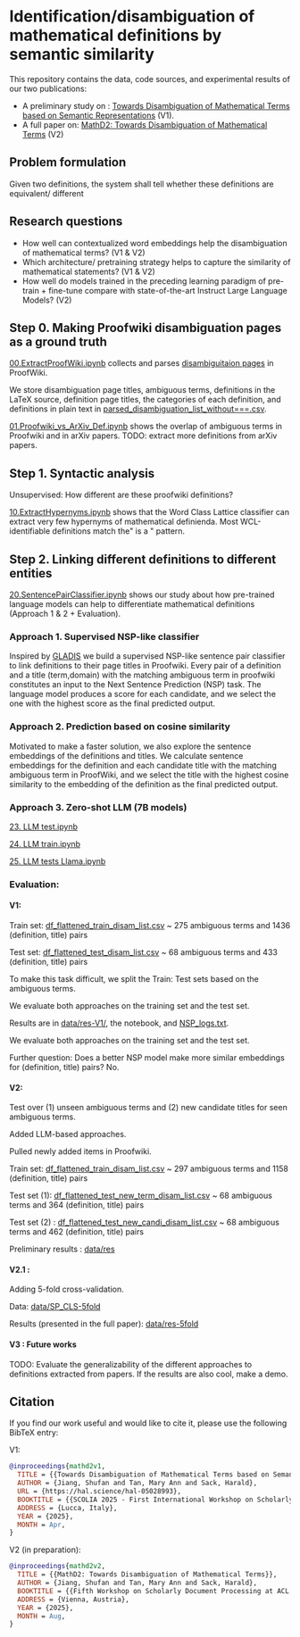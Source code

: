 # Identification/disambiguation of mathematical definitions by semantic similarity
This repository contains the data, code sources, and experimental results of our two publications:
- A preliminary study on : [Towards Disambiguation of Mathematical Terms based on Semantic Representations](https://hal.science/hal-05028993v1) (V1).
- A full paper on: [MathD2: Towards Disambiguation of Mathematical Terms](.) (V2)


## Problem formulation

Given two definitions, the system shall tell whether these definitions are equivalent/ different

## Research questions

- How well can contextualized word embeddings help the disambiguation of mathematical terms? (V1 & V2)
- Which architecture/ pretraining strategy helps to capture the similarity of mathematical statements? (V1 & V2)
- How well do models trained in the preceding learning paradigm of pre-train + fine-tune compare with state-of-the-art Instruct Large Language Models? (V2)
  

## Step 0. Making Proofwiki disambiguation pages as a ground truth

[00.ExtractProofWiki.ipynb](00.ExtractProofWiki.ipynb) collects and parses [disambiguitaion pages](https://proofwiki.org/wiki/Category:Disambiguation_Pages) in ProofWiki.

We store disambiguation page titles, ambiguous terms, definitions in the LaTeX source, definition page titles, the categories of each definition, and definitions in plain text
in [parsed_disambiguation_list_without===.csv](parsed_disambiguation_list_without===.csv).

[01.Proofwiki_vs_ArXiv_Def.ipynb](01.Proofwiki_vs_ArXiv_Def.ipynb) shows the overlap of ambiguous terms in Proofwiki and in arXiv papers.
TODO: extract more definitions from arXiv papers.

## Step 1. Syntactic analysis

Unsupervised: How different are these proofwiki definitions?

[10.ExtractHypernyms.ipynb](10.ExtractHypernyms.ipynb) shows that the Word Class Lattice classifier can extract very few hypernyms of mathematical definienda. Most WCL-identifiable definitions match the" is a " pattern.


## Step 2. Linking different definitions to different entities
[20.SentencePairClassifier.ipynb](20.SentencePairClassifier.ipynb) shows our study about how pre-trained language models can help to differentiate mathematical definitions (Approach 1 & 2 + Evaluation).

### Approach 1. Supervised NSP-like classifier
Inspired by [GLADIS](https://github.com/tigerchen52/GLADIS) we build a supervised NSP-like sentence pair classifier to link definitions to their page titles in Proofwiki. Every pair of a definition and a title (term,domain) with the matching ambiguous term in proofwiki constitutes an input to the Next Sentence Prediction (NSP) task. 
The language model produces a score for each candidate, and we select the one with the highest score as the final predicted output.


### Approach 2. Prediction based on cosine similarity
Motivated to make a faster solution, we also explore the sentence embeddings of the definitions and titles. We calculate sentence embeddings for the definition and each candidate title with the matching ambiguous term in ProofWiki, and we select the title with the highest cosine similarity to the embedding of the definition as the final predicted output.

### Approach 3. Zero-shot LLM (7B models)
[23. LLM test.ipynb](23.%20LLM%20tests.ipynb)

[24. LLM train.ipynb](24.%20LLM%20tests%20Mistralv3.ipynb)

[25. LLM tests Llama.ipynb](25.%20LLM%20tests%20Llama.ipynb)  
### Evaluation:


#### V1: 
Train set: [df_flattened_train_disam_list.csv](data/SP_CLS_old/df_flattened_train_disam_list.csv) ~ 275 ambiguous terms and 1436 (definition, title) pairs

Test set: [df_flattened_test_disam_list.csv](data/SP_CLS_old/df_flattened_test_disam_list.csv) ~ 68 ambiguous terms and 433 (definition, title) pairs

To make this task difficult, we split the Train: Test sets based on the ambiguous terms. 

We evaluate both approaches on the training set and the test set. 

Results are in [data/res-V1/](data/res-V1), the notebook, and [NSP_logs.txt](NSP_logs.txt). 

We evaluate both approaches on the training set and the test set. 

Further question: Does a better NSP model make more similar embeddings for (definition, title) pairs? No.

#### V2:
Test over (1) unseen ambiguous terms and (2) new candidate titles for seen ambiguous terms.

Added LLM-based approaches.

Pulled newly added items in Proofwiki.

Train set: [df_flattened_train_disam_list.csv](data/SP_CLS/df_flattened_train_disam_list.csv) ~ 297 ambiguous terms and 1158 (definition, title) pairs

Test set (1): [df_flattened_test_new_term_disam_list.csv](ddata/SP_CLS/df_flattened_test_new_term_disam_list.csv) ~ 68 ambiguous terms and 364 (definition, title) pairs

Test set (2) : [df_flattened_test_new_candi_disam_list.csv](ddata/SP_CLS/df_flattened_test_new_candi_disam_list.csv) ~ 68 ambiguous terms and 462 (definition, title) pairs

Preliminary results : [data/res](data/res)

#### V2.1 :
Adding 5-fold cross-validation.

Data: [data/SP_CLS-5fold](data/SP_CLS-5fold)

Results (presented in the full paper): [data/res-5fold](data/res-5fold)

#### V3 : Future works

TODO: Evaluate the generalizability of the different approaches to definitions extracted from papers. If the results are also cool, make a demo.

## Citation

If you find our work useful and would like to cite it, please use the following BibTeX entry:

V1:
```bibtex
@inproceedings{mathd2v1,
  TITLE = {{Towards Disambiguation of Mathematical Terms based on Semantic Representations}},
  AUTHOR = {Jiang, Shufan and Tan, Mary Ann and Sack, Harald},
  URL = {https://hal.science/hal-05028993},
  BOOKTITLE = {{SCOLIA 2025 - First International Workshop on Scholarly Information Access}},
  ADDRESS = {Lucca, Italy},
  YEAR = {2025},
  MONTH = Apr,
}
```

V2 (in preparation): 
```bibtex
@inproceedings{mathd2v2,
  TITLE = {{MathD2: Towards Disambiguation of Mathematical Terms}},
  AUTHOR = {Jiang, Shufan and Tan, Mary Ann and Sack, Harald},
  BOOKTITLE = {{Fifth Workshop on Scholarly Document Processing at ACL 2025}},
  ADDRESS = {Vienna, Austria},
  YEAR = {2025},
  MONTH = Aug,
}
```
